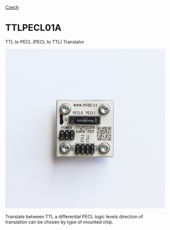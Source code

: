 
[Czech](./README.cs.md)
<!--- module --->
# TTLPECL01A
<!--- Emodule --->

<!--- subtitle --->TTL to PECL (PECL to TTL) Translator <!--- Esubtitle --->

![TTLPECL01A](DOC/SRC/img/TTLPECL01A_Top_Big2.jpg)

<!--- description --->Translate between TTL a differential PECL logic levels direction of translation can be chosen by type of mounted chip. <!--- Edescription --->
            